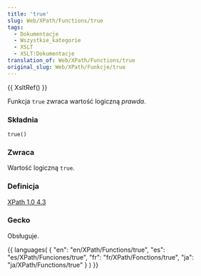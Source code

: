 ```yaml
---
title: 'true'
slug: Web/XPath/Functions/true
tags:
  - Dokumentacje
  - Wszystkie_kategorie
  - XSLT
  - XSLT:Dokumentacje
translation_of: Web/XPath/Functions/true
original_slug: Web/XPath/Funkcje/true
---
```

{{ XsltRef() }}

Funkcja `true` zwraca wartość logiczną _prawda_.

### Składnia

    true()

### Zwraca

Wartość logiczną `true`.

### Definicja

[XPath 1.0 4.3](http://www.w3.org/TR/xpath#function-true)

### Gecko

Obsługuje.

{{ languages( { "en": "en/XPath/Functions/true", "es": "es/XPath/Funciones/true", "fr": "fr/XPath/Fonctions/true", "ja": "ja/XPath/Functions/true" } ) }}
